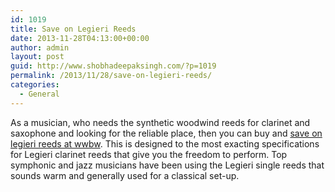 ```yaml
---
id: 1019
title: Save on Legieri Reeds
date: 2013-11-28T04:13:00+00:00
author: admin
layout: post
guid: http://www.shobhadeepaksingh.com/?p=1019
permalink: /2013/11/28/save-on-legieri-reeds/
categories:
  - General
---
```

As a musician, who needs the synthetic woodwind reeds for clarinet and saxophone and looking for the reliable place, then you can buy and [save on legieri reeds at wwbw](http://www.wwbw.com/Legere,Reeds-Woodwind-Accessories.wwbw). This is designed to the most exacting specifications for Legieri clarinet reeds that give you the freedom to perform. Top symphonic and jazz musicians have been using the Legieri single reeds that sounds warm and generally used for a classical set-up.